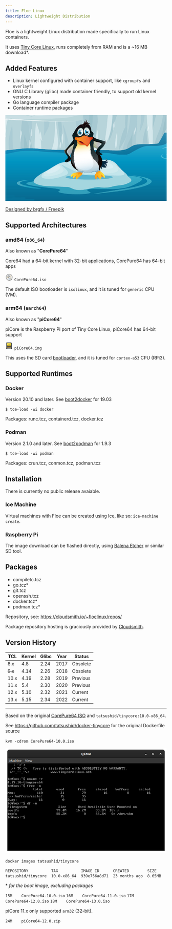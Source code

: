 ```yaml
---
title: Floe Linux
description: Lightweight Distribution
---
```


Floe is a lightweight Linux distribution made specifically to run Linux containers.

It uses [Tiny Core Linux](http://tinycorelinux.net/), runs completely from RAM and is a ~16 MB download*.

## Added Features

* Linux kernel configured with container support, like `cgroupfs` and `overlayfs`
* GNU C Library (glibc) made container friendly, to support old kernel versions
* Go language compiler package
* Container runtime packages

<img alt="Penguin on Ice Floe" src="/assets/floe.jpg" />

<a href="http://www.freepik.com">Designed by brgfx / Freepik</a>

## Supported Architectures

### amd64 (`x86_64`)

Also known as "**CorePure64**"

Core64 had a 64-bit kernel with 32-bit applications,
CorePure64 has 64-bit apps

![cdrom](assets/media-cdrom.png) `CorePure64.iso`

The default ISO bootloader is `isolinux`, and it is tuned for `generic` CPU (VM).

### arm64 (`aarch64`)

Also known as "**piCore64**"

piCore is the Raspberry Pi port of Tiny Core Linux,
piCore64 has 64-bit support

![cdrom](assets/media-flash.png) `piCore64.img`

This uses the SD card [bootloader](https://www.raspberrypi.org/documentation/hardware/raspberrypi/bootmodes/bootflow.md), and it is tuned for `cortex-a53` CPU (RPi3).

## Supported Runtimes

### Docker

Version 20.10 and later.
See [boot2docker](https://github.com/boot2docker/boot2docker) for 19.03

```console
$ tce-load -wi docker
```

Packages: runc.tcz, containerd.tcz, docker.tcz

### Podman

Version 2.1.0 and later.
See [boot2podman](https://github.com/boot2podman/boot2podman) for 1.9.3

```console
$ tce-load -wi podman
```

Packages: crun.tcz, conmon.tcz, podman.tcz

## Installation

There is currently no public release avaiable.

### Ice Machine

Virtual machines with Floe can be created using Ice, like so: `ice-machine create`.

### Raspberry Pi

The image download can be flashed directly, using [Balena Etcher](https://balena.io/etcher/) or similar SD tool.

## Packages

* compiletc.tcz
* go.tcz*
* git.tcz
* openssh.tcz
* docker.tcz*
* podman.tcz*

Repository, see: <https://cloudsmith.io/~floelinux/repos/>

Package repository hosting is graciously provided by [Cloudsmith](https://cloudsmith.com).

## Version History

TCL     | Kernel | Glibc  | Year   | Status
------- | ------ | ------ | ------ | ------
~~8.x~~ | 4.8    | 2.24   | 2017   | Obsolete
~~9.x~~ | 4.14   | 2.26   | 2018   | Obsolete
10.x    | 4.19   | 2.28   | 2019   | Previous
11.x    | 5.4    | 2.30   | 2020   | Previous
12.x    | 5.10   | 2.32   | 2021   | Current
13.x    | 5.15   | 2.34   | 2022   | Current

----

Based on the original [CorePure64 ISO](http://tinycorelinux.net/10.x/x86_64/archive/10.0/CorePure64-10.0.iso) and `tatsushid/tinycore:10.0-x86_64`.

See <https://github.com/tatsushid/docker-tinycore> for the original Dockerfile source

`kvm -cdrom CorePure64-10.0.iso`

![Screenshot of QEMU Core](/assets/qemu-core.png)

`docker images tatsushid/tinycore`

```text
REPOSITORY          TAG          IMAGE ID      CREATED        SIZE
tatsushid/tinycore  10.0-x86_64  939e756a8d71  23 months ago  8.65MB
```

\* _for the boot image, excluding packages_

`15M	CorePure64-10.0.iso`
`16M	CorePure64-11.0.iso`
`17M	CorePure64-12.0.iso`
`18M	CorePure64-13.0.iso`

piCore 11.x only supported `arm32` (32-bit).

`24M	piCore64-12.0.zip`
